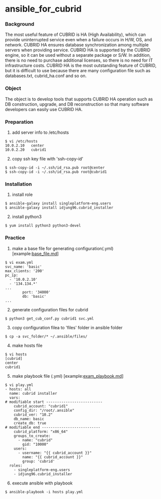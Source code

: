 # ansible_for_cubrid

### Background ###
The most useful feature of CUBRID is HA (High Availability), which can provide uninterrupted service even when a failure occurs in H/W, OS, and network. CUBRID HA ensures database synchronization among multiple servers when providing service. 
CUBRID HA is supported by the CUBRID engine, so it can be used without a separate package or S/W. In addition, there is no need to purchase additional licenses, so there is no need for IT infrastructure costs.
CUBRID HA is the most outstanding feature of CUBRID, but it is difficult to use because there are many configuration file such as databases.txt, cubrid_ha.conf and so on.

### Object ###
The object is to develop tools that supports CUBRID HA operation such as DB construction, upgrade, and DB reconstruction so that many software developers can easily use CUBRID HA.

### Preparation ###
1. add server info to /etc/hosts 
```
$ vi /etc/hosts
10.0.2.10   center
10.0.2.20   cubrid1
```
2. copy ssh key file with 'ssh-copy-id' 
```
$ ssh-copy-id -i ~/.ssh/id_rsa.pub root@center
$ ssh-copy-id -i ~/.ssh/id_rsa.pub root@cubrid1
```

### Installation ###
1. install role
```
$ ansible-galaxy install singleplatform-eng.users
$ ansible-galaxy install idjung96.cubrid_installer
```

2. install python3
```
$ yum install python3 python3-devel
```

### Practice ###
1. make a base file for generating configuration(.yml) [example:[base_file.md](https://github.com/idjung96/ansible_for_cubrid/blob/master/base_file.md)]
```
$ vi exam.yml
svc_name: 'basic'
max_clients: '200'
pc_ip:
  - '10.0.2.10'
  - '134.134.*'
...
        port: '34000'
        db: 'basic'
...
```

2. generate configuration files for cubrid
```
$ python3 get_cub_conf.py cubrid1 svc.yml
```

3. copy configuration filea to 'files' folder in ansible folder 
```
$ cp -a svc_folder/* ~/.ansible/files/
```

4. make hosts file
```
$ vi hosts
[cubrid]
center
cubrid1
```

5. make playbook file (.yml) [example:[exam_playbook.md](https://github.com/idjung96/ansible_for_cubrid/blob/master/exam_playbook.md)]
```
$ vi play.yml
- hosts: all
  name: cubrid installer
  vars:
# modifiable start --------------------------
    cubrid_account: "cubrid1"
    config_dir: "/root/.ansible"
    cubrid_ver: "10.2"
    db_name: basic
    create_db: true
# modifiable end ---------------------------
    cubrid_platform: "x86_64"
    groups_to_create:
      - name: "cubrid"
        gid: "10000"
    users:
      - username: "{{ cubrid_account }}"
        name: "{{ cubrid_account }}"
        group: 'cubrid'
  roles:
    - singleplatform-eng.users
    - idjung96.cubrid_installer
```

6. execute ansible with playbook
```
$ ansible-playbook -i hosts play.yml
```
